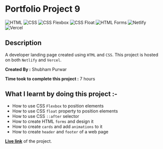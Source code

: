 # Portfolio Project 9

![HTML](https://img.shields.io/badge/-HTML-red)
![CSS](https://img.shields.io/badge/-CSS-brightgreen)
![CSS Flexbox](https://img.shields.io/badge/CSS%20Flexbox-blue)
![CSS Float](https://img.shields.io/badge/CSS%20Float-orange)
![HTML Forms](https://img.shields.io/badge/-HTML%20Forms-yellow)
![Netlify](https://img.shields.io/badge/-Netlify-green)
![Vercel](https://img.shields.io/badge/-Vercel-blueviolet)

## Description

A developer landing page created using `HTML` and `CSS`. This project is hosted on both `Netlify` and `Vercel`.

**Created By :** Shubham Purwar

**Time took to complete this project :** 7 hours

## What I learnt by doing this project :-

- How to use CSS `Flexbox` to position elements
- How to use CSS `float` property to position elements
- How to use CSS `::after` selector
- How to create HTML `forms` and design it
- How to create `cards` and add `animations` to it
- How to create `header` and `footer` of a web page

[**Live link**](https://portflio-project-9.vercel.app/) of the project.
